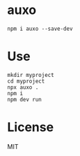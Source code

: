 # auxo
```
npm i auxo --save-dev
```

# Use
```
mkdir myproject
cd myproject
npx auxo .
npm i
npm dev run
```

# License
MIT
